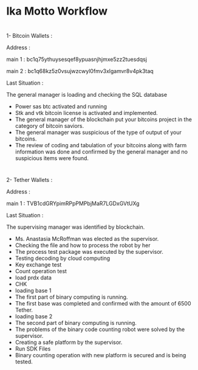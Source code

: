 # Ika Motto Workflow

# 
1- Bitcoin Wallets :

Address : 

main 1 : 
bc1q75ythuysesqef8ypuasnjhjmxe5zz2tuesdqsj

main 2 : 
bc1q68kz5z0vsujwzcwyl0fmv3xlgamvr8v4pk3taq

Last Situation : 

The general manager is loading and checking the SQL database
* Power sas btc activated and running
* Stk and vtk bitcoin license is activated and implemented.
* The general manager of the blockchain put your bitcoins project in the category of bitcoin saviors.
* The general manager was suspicious of the type of output of your bitcoins.
* The review of coding and tabulation of your bitcoins along with farm information was done and confirmed by the general manager and no suspicious items were found.
# 
# 
2- Tether Wallets :

Address :

main 1 :
TVB1cdGRYpimRPpPMPbjMaR7LGDxGVtUXg

Last Situation :

The supervising manager was identified by blockchain.

* Ms. Anastasia McRoffman was elected as the supervisor.
* Checking the file and how to process the robot by her
* The process test package was executed by the supervisor.
* Testing decoding by cloud computing
* Key exchange test
* Count operation test
* load prdx data
* CHK
* loading base 1
* The first part of binary computing is running.
* The first base was completed and confirmed with the amount of 6500 Tether.
* loading base 2
* The second part of binary computing is running.
* The problems of the binary code counting robot were solved by the supervisor.
* Creating a safe platform by the 
supervisor.
* Run SDK Files
* Binary counting operation with new platform is secured and is being tested.
# 
